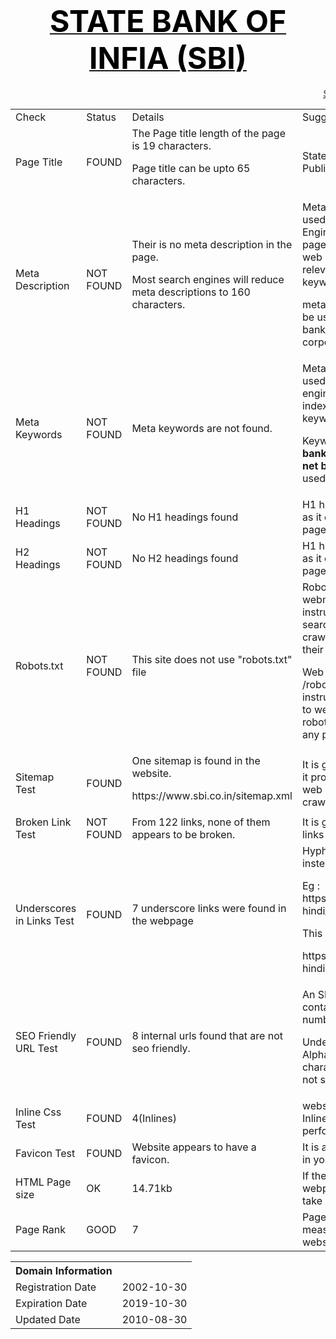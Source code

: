 <html>
<body>
<center><h1><u><font size=10 color="black">STATE BANK OF INFIA (SBI)</font></u></h1></center>
<marquee><u> SEO REPORT </u> </marquee>
<table>
<tr>
<td> Check </td>
<td> Status </td>
<td> Details</td>
<td>Suggestions</td>
</tr>
<tr>
<td>Page Title</td>
<td>FOUND </td>
<td>The Page title length of the page is 19 characters.<p> Page title can be upto 65 characters.</td>
<td>State Bank of India (SBI)-Public Sector Banking </td>
</tr>
<tr>
<td> Meta Description </td>
<td> NOT FOUND </td>
<td> Their is no meta description in the page.<p>
Most search engines will reduce meta descriptions to 160 characters. </td>
<td> Meta Descriptions should be used as this helps Search Engines understand what the page is about and index your web pages accordingly for relevant keywords or keyword phrases.<p>
meta descriptions which can be used are : Public sector banking, government owned corporations etc. </td>
</tr>
<tr>
<td>Meta Keywords</td>
<td>NOT FOUND </td>
<td>Meta keywords are not found.</td>
<td> Meta Keywords should be used as they help search engines associate the indexed content to the right keywords.<p>
Keywords such as <b> sbi net banking</b>, <b>sbi card</b>, <b>sbi online net banking login</b> can be used. </td>
</tr>
<tr>
<td> H1 Headings </td>
<td> NOT FOUND </td>
<td>No H1 headings found</td>
<td> H1 headings should be used as it effects the SEO of your page </td>
</tr>
<tr>
<td> H2 Headings </td>
<td> NOT FOUND </td>
<td> No H2 headings found </td>
<td>  H1 headings should be used as it effects the SEO of your page </td>
</tr>
<tr>
<td>Robots.txt</td>
<td> NOT FOUND</td>
<td>This site does not use "robots.txt" file </td>
<td>Robots.txt is a text file webmasters create to instruct robots (typically search engine robots) how to crawl and index pages on their website.<p>
Web site owners use the /robots.txt file to give instructions about their site to web robots. It tells the robot that it should not visit any pages on the site.</td>
</tr>
<tr>
<td> Sitemap Test </td>
<td> FOUND </td>
<td> One sitemap is found in the website.<p>
https://www.sbi.co.in/sitemap.xml </td>
<td> It is good to use a sitemap as it provides a list of pages of a web site accessible to crawlers or users.</td>
</tr>
<tr>
<td> Broken Link Test </td>
<td> NOT FOUND </td>
<td>From 122 links, none of them appears to be broken. </td>
<td>It is good to have no broken links in your website </td>
</tr>
<tr>
<td> Underscores in Links Test </td>
<td> FOUND </td>
<td> 7 underscore links were found in the webpage </td>
<td>Hyphens should be used instead of underscores.<p>
Eg : https://www.sbi.co.in//index-hindi_latest.htm <p>
This can be replaced by : <p>
https://www.sbi.co.in//index-hindi-latest.htm </td>
</tr>
<tr>
<td> SEO Friendly URL Test </td>
<td> FOUND </td>
<td>  8 internal urls found that are not seo friendly.</td>
<td>An SEO friendly url must contain only lower alphabets, numbers, slashes(/), dash(-). <p> Underscores, upercase Alphabets and special characters (e-g: & ? %) are not seo friendly. </td>
</tr>
<tr>
<td>Inline Css Test</td>
<td> FOUND </td>
<td>4(Inlines)</td>
<td> website should not have Css Inlines for optimum performance. </td>
</tr>
<tr>
<td> Favicon Test </td>
<td>  FOUND </td>
<td> Website appears to have a favicon. </td>
<td> It is a good to have a favicon in you website. </td>
</tr>
<tr>
<td>HTML Page size</td>
<td>OK</td>
<td>14.71kb </td>
<td> If the page size of the webpage is heavy then it will take more time to load.</td>
</tr>
<tr>
<td>Page Rank</td>
<td>GOOD</td>
<td> 7 </td>
<td> PageRank is a way of measuring the importance of website pages. </td>
</tr>
</table>
<table>
<tr>
<th> Domain Information </th>
</tr>
<tr>
<td>Registration Date</td>
<td>2002-10-30</td>
</tr>
<tr>
<td>Expiration Date</td>
<td>2019-10-30</td>
</tr>
<tr>
<td>Updated Date</td>
<td>2010-08-30</td>
</tr>
</table>
<body/>
<html/>
